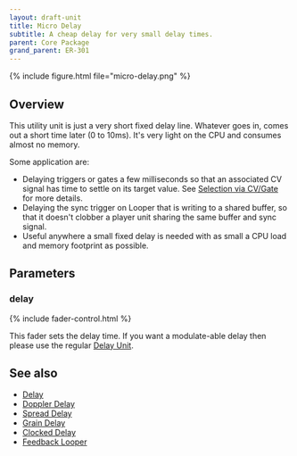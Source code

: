 ```yaml
---
layout: draft-unit
title: Micro Delay
subtitle: A cheap delay for very small delay times.
parent: Core Package
grand_parent: ER-301
---
```


{% include figure.html 
file="micro-delay.png"
%}

## Overview
This utility unit is just a very short fixed delay line. Whatever goes in, comes out a short time later (0 to 10ms). It's very light on the CPU and consumes almost no memory.

Some application are:
* Delaying triggers or gates a few milliseconds so that an associated CV signal has time to settle on its target value.  See [Selection via CV/Gate](/er-301/articles/selection-via-cv-gate) for more details.
* Delaying the sync trigger on Looper that is writing to a shared buffer, so that it doesn't clobber a player unit sharing the same buffer and sync signal.
* Useful anywhere a small fixed delay is needed with as small a CPU load and memory footprint as possible.

## Parameters

### delay
{% include fader-control.html %}

This fader sets the delay time.  If you want a modulate-able delay then please use the regular [Delay Unit](delay).

## See also

* [Delay](delay)
* [Doppler Delay](doppler-delay)
* [Spread Delay](spread-delay)
* [Grain Delay](grain-delay)
* [Clocked Delay](clocked-delay)
* [Feedback Looper](feedback-looper)